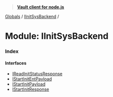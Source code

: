 > **[Vault client for node.js](../README.md)**

[Globals](../globals.md) / [IInitSysBackend](iinitsysbackend.md) /

# Module: IInitSysBackend

### Index

#### Interfaces

* [IReadInitStatusResponse](../interfaces/iinitsysbackend.ireadinitstatusresponse.md)
* [IStartInitEntPayload](../interfaces/iinitsysbackend.istartinitentpayload.md)
* [IStartInitPayload](../interfaces/iinitsysbackend.istartinitpayload.md)
* [IStartInitResponse](../interfaces/iinitsysbackend.istartinitresponse.md)